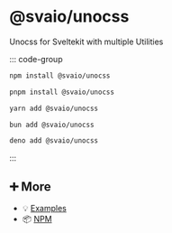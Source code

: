 # @svaio/unocss

Unocss for Sveltekit with multiple Utilities

::: code-group

```bash [npm]
npm install @svaio/unocss
```

```bash [pnpm]
pnpm install @svaio/unocss
```

```bash [yarn]
yarn add @svaio/unocss
```

```bash [bun]
bun add @svaio/unocss
```

```bash [deno]
deno add @svaio/unocss
```

:::

## ➕ More

- 💡 [Examples](examples.md)
- 📦 [NPM](https://www.npmjs.com/package/@svaio/unocss)
